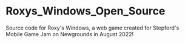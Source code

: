 # Roxys_Windows_Open_Source
 Source code for Roxy's Windows, a web game created for Stepford's Mobile Game Jam on Newgrounds in August 2022!
